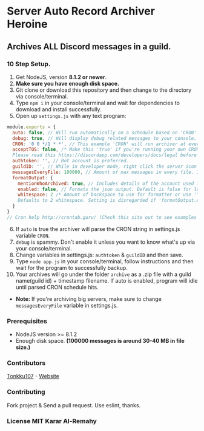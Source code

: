 # Server Auto Record Archiver Heroine
## Archives ALL Discord messages in a guild.

### 10 Step Setup.
  1. Get NodeJS, version **8.1.2 or newer**.
  2. **Make sure you have enough disk space.**
  3. Git clone or download this repository and then change to the directory via console/terminal.
  4. Type `npm i` in your console/terminal and wait for dependencies to download and install successfully.
  5. Open up `settings.js` with any text program:
```js
module.exports = {
  auto: false, // Will run automatically on a schedule based on 'CRON'.
  debug: true, // Will display debug related messages to your console. (Really spammy.)
  CRON: '0 0 */1 * *', // This example 'CRON' will run archiver at every midnight (00:00).
  acceptTOS: false, /* Make this 'true' if you're running your own CRON system script.
  Please read this https://discordapp.com/developers/docs/legal before enabling. */
  authtoken: '', // Bot account is preferred.
  guildID: '', // While in developer mode, right click the server icon and click 'Copy ID'.
  messagesEveryFile: 100000, // Amount of max messages in every file. In effect limiting every file size at around 30-40 MB.
  formatOutput: {
    mentionWhoArchived: true, // Includes details of the account used for the archive.
    enabled: false, // Formats the json output. Default is false for lower file size.
    whitespace: 2 /* Amount of backspace to use for formatter or use '\t' for tabs
    Defaults to 2 whitespace. Setting is disregarded if 'formatOutput.enabled' is 'false'. */
  }
}
// Cron help http://crontab.guru/ (Check this site out to see examples on CRON scheduling)
```
  6. If `auto` is true the archiver will parse the CRON string in settings.js variable `CRON`.
  7. `debug` is spammy. Don't enable it unless you want to know what's up via your console/terminal.
  8. Change variables in settings.js: `authtoken` & `guildID` and then save.
  9. Type `node app.js` in your console/terminal, follow instructions and then wait for the program to successfully backup.
  10. Your archives will go under the folder `archive` as a .zip file with a guild name(guild id) + timestamp filename. If auto is enabled, program will idle until parsed CRON schedule hits.
 * **Note:** If you're archiving big servers, make sure to change `messagesEveryFile` variable in settings.js.

### Prerequisites
 * NodeJS version >= 8.1.2
 * Enough disk space. **(100000 messages is around 30-40 MB in file size.)**

### Contributors
[Tonkku107](https://github.com/tonkku107/) - [Website](https://tonkku.me/)

### Contributing
Fork project & Send a pull request. Use eslint, thanks.

### License MIT Karar Al-Remahy